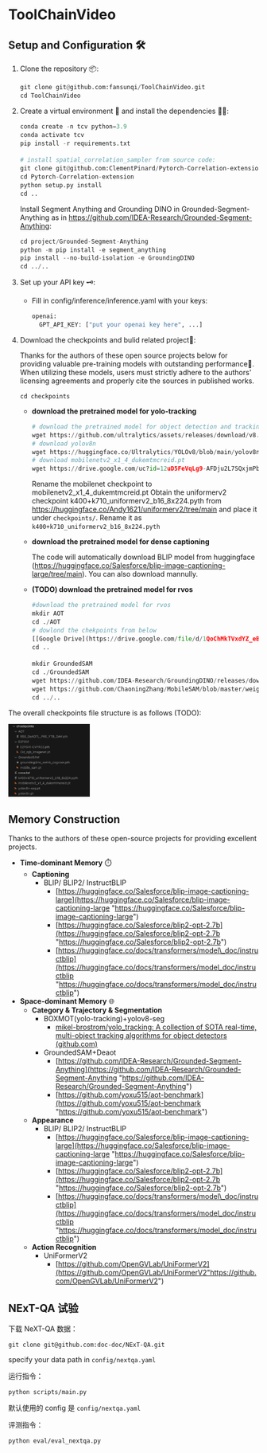 # ToolChainVideo


## Setup and Configuration 🛠️

1. Clone the repository 📦:
   ```python
   git clone git@github.com:fansunqi/ToolChainVideo.git
   cd ToolChainVideo
   ```
2. Create a virtual environment 🧹 and install the dependencies 🧑‍🍳:
   ```python
   conda create -n tcv python=3.9
   conda activate tcv
   pip install -r requirements.txt
   
   # install spatial_correlation_sampler from source code:
   git clone git@github.com:ClementPinard/Pytorch-Correlation-extension.git
   cd Pytorch-Correlation-extension
   python setup.py install
   cd ..
   ```
   Install Segment Anything and Grounding DINO in Grounded-Segment-Anything as in https://github.com/IDEA-Research/Grounded-Segment-Anything:
   ```python
   cd project/Grounded-Segment-Anything
   python -m pip install -e segment_anything
   pip install --no-build-isolation -e GroundingDINO
   cd ../..
   ```

3. Set up your API key 🗝️:
   - Fill in config/inference/inference.yaml with your keys:
     ```python
     openai:
       GPT_API_KEY: ["put your openai key here", ...]
     ```

5. Download the checkpoints  and bulid related project🧩:

   Thanks for the authors of these open source projects below for providing valuable pre-training models with outstanding performance🤝. When utilizing these models, users must strictly adhere to the authors' licensing agreements and properly cite the sources in published works.
   ```
   cd checkpoints
   ```

   - **download the pretrained model for yolo-tracking**
     ```python
     # download the pretrained model for object detection and tracking
     wget https://github.com/ultralytics/assets/releases/download/v8.2.0/yolov8n-seg.pt
     # download yolov8n
     wget https://huggingface.co/Ultralytics/YOLOv8/blob/main/yolov8n.pt
     # download mobilenetv2_x1_4_dukemtmcreid.pt
     wget https://drive.google.com/uc?id=12uD5FeVqLg9-AFDju2L7SQxjmPb4zpBN
     ```
     Rename the mobilenet checkpoint to mobilenetv2_x1_4_dukemtmcreid.pt
     Obtain the uniformerv2 checkpoint k400+k710_uniformerv2_b16_8x224.pyth from https://huggingface.co/Andy1621/uniformerv2/tree/main and place it under ```checkpoints/```. Rename it as ```k400+k710_uniformerv2_b16_8x224.pyth```
   - **download the pretrained model for dense captioning**
   
      The code will automatically download BLIP model from huggingface (https://huggingface.co/Salesforce/blip-image-captioning-large/tree/main). You can also download mannully.
   

   - **(TODO) download the pretrained model for rvos**
     ```python
     #download the pretrained model for rvos
     mkdir AOT 
     cd ./AOT
     # dowlond the chekpoints from below 
     [[Google Drive](https://drive.google.com/file/d/1QoChMkTVxdYZ_eBlZhK2acq9KMQZccPJ/view)]
     cd ..
     
     mkdir GroundedSAM
     cd ./GroundedSAM
     wget https://github.com/IDEA-Research/GroundingDINO/releases/download/v0.1.0-alpha2/groundingdino_swinb_cogcoor.pth
     wget https://github.com/ChaoningZhang/MobileSAM/blob/master/weights/mobile_sam.pt
     cd ../..
     ```

The overall checkpoints file structure is as follows (TODO):

<img src="assets/ckpt_files.png" alt="ckpt_files" style="zoom: 33%;" />

## Memory Construction

Thanks to the authors of these open-source projects for providing excellent projects.

- **Time-dominant Memory** ⏱️
  - **Captioning**
    - BLIP/ BLIP2/ InstructBLIP
      - [https://huggingface.co/Salesforce/blip-image-captioning-large](https://huggingface.co/Salesforce/blip-image-captioning-large "https://huggingface.co/Salesforce/blip-image-captioning-large")
      - [https://huggingface.co/Salesforce/blip2-opt-2.7b](https://huggingface.co/Salesforce/blip2-opt-2.7b "https://huggingface.co/Salesforce/blip2-opt-2.7b")
      - [https://huggingface.co/docs/transformers/model\_doc/instructblip](https://huggingface.co/docs/transformers/model_doc/instructblip "https://huggingface.co/docs/transformers/model_doc/instructblip")
- **Space-dominant Memory** 🌐
  - **Category & Trajectory & Segmentation**
    - BOXMOT(yolo-tracking)+yolov8-seg
      - [mikel-brostrom/yolo\_tracking: A collection of SOTA real-time, multi-object tracking algorithms for object detectors (github.com)](https://github.com/mikel-brostrom/yolo_tracking "mikel-brostrom/yolo_tracking: A collection of SOTA real-time, multi-object tracking algorithms for object detectors (github.com)")
    - GroundedSAM+Deaot
      - [https://github.com/IDEA-Research/Grounded-Segment-Anything](https://github.com/IDEA-Research/Grounded-Segment-Anything "https://github.com/IDEA-Research/Grounded-Segment-Anything")
      - [https://github.com/yoxu515/aot-benchmark](https://github.com/yoxu515/aot-benchmark "https://github.com/yoxu515/aot-benchmark")
  - **Appearance**
    - BLIP/ BLIP2/ InstructBLIP
      - [https://huggingface.co/Salesforce/blip-image-captioning-large](https://huggingface.co/Salesforce/blip-image-captioning-large "https://huggingface.co/Salesforce/blip-image-captioning-large")
      - [https://huggingface.co/Salesforce/blip2-opt-2.7b](https://huggingface.co/Salesforce/blip2-opt-2.7b "https://huggingface.co/Salesforce/blip2-opt-2.7b")
      - [https://huggingface.co/docs/transformers/model\_doc/instructblip](https://huggingface.co/docs/transformers/model_doc/instructblip "https://huggingface.co/docs/transformers/model_doc/instructblip")
  - **Action Recognition**
    - UniFormerV2
      - [https://github.com/OpenGVLab/UniFormerV2](https://github.com/OpenGVLab/UniFormerV2"https://github.com/OpenGVLab/UniFormerV2")

## NExT-QA 试验

下载 NeXT-QA 数据：
```
git clone git@github.com:doc-doc/NExT-QA.git
```
specify your data path in ```config/nextqa.yaml```

运行指令：

```
python scripts/main.py
```

默认使用的 config 是 `config/nextqa.yaml`

评测指令：

```
python eval/eval_nextqa.py
```

